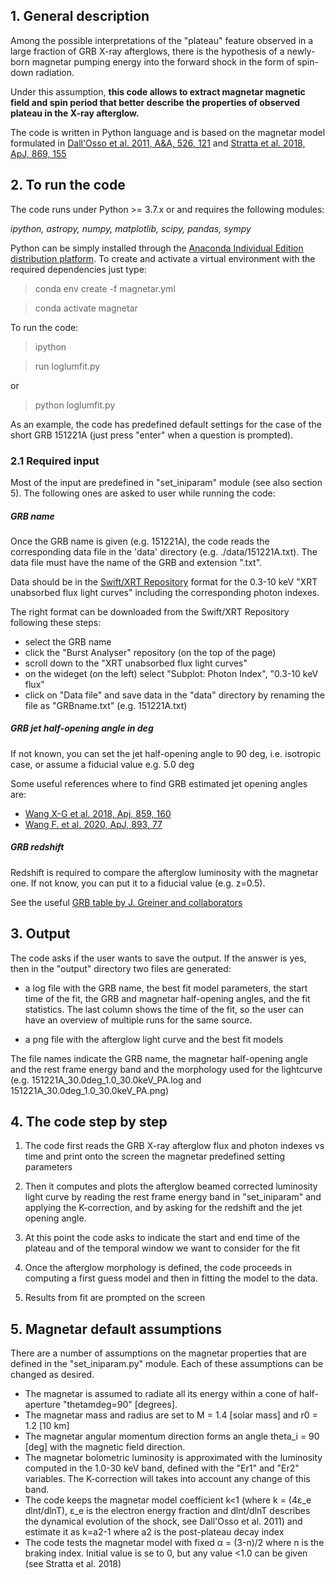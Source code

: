 ## 1. General description

Among the possible interpretations of the "plateau" feature observed in a large
fraction of GRB X-ray afterglows, there is the hypothesis of a newly-born magnetar
pumping energy into the forward shock in the form of spin-down radiation.

Under this assumption, **this code allows to extract magnetar magnetic field and spin period that better describe
the properties of observed plateau in the X-ray afterglow.**

The code is written in Python language and is based on the magnetar model formulated in [Dall'Osso et al. 2011, A&A, 526, 121]([https://iopscience.iop.org/article/10.3847/1538-4357/aadd8f](https://ui.adsabs.harvard.edu/abs/2011A%26A...526A.121D/abstract)) and [Stratta et al. 2018, ApJ, 869, 155](https://iopscience.iop.org/article/10.3847/1538-4357/aadd8f)



## 2. To run the code

The code runs under Python >= 3.7.x or and requires the following modules:

*ipython, astropy, numpy, matplotlib, scipy,  pandas, sympy*

Python can be simply installed through the [Anaconda Individual Edition distribution platform](https://www.anaconda.com/products/individual).
To create and activate a virtual environment with the required dependencies just type:

> conda env create -f magnetar.yml

> conda activate magnetar

To run the code:

> ipython

> run loglumfit.py

or

> python loglumfit.py

As an example, the code has predefined default settings for the case of the short GRB 151221A (just press "enter" when a question is prompted).


### 2.1 Required input

Most of the input are predefined in "set_iniparam" module (see also section 5). The following ones are asked to user while running the code:

##### GRB name
Once the GRB name is given (e.g. 151221A), the code reads the corresponding data file in the 'data' directory (e.g. ./data/151221A.txt).
The data file must have the name of the GRB and extension ".txt".

Data should be in the [Swift/XRT Repository](https://www.swift.ac.uk/xrt_curves/) format for the 0.3-10 keV "XRT unabsorbed flux light curves" including the corresponding photon indexes.

The right format can be downloaded from the Swift/XRT Repository following these steps:
* select the GRB name
* click the "Burst Analyser" repository (on the top of the page)
* scroll down to the "XRT unabsorbed flux light curves"
* on the wideget (on the left) select "Subplot: Photon Index", "0.3-10 keV flux"
* click on "Data file" and save data in the "data" directory by renaming the file as "GRBname.txt" (e.g. 151221A.txt) 


##### GRB jet half-opening angle in deg

If not known, you can set the jet half-opening angle to 90 deg, i.e. isotropic case, or assume a fiducial value e.g. 5.0 deg

Some useful references where to find GRB  estimated jet opening angles are:
- [Wang X-G et al. 2018, Apj, 859, 160](https://doi.org/10.3847%2F1538-4357%2Faabc13)
- [Wang F. et al. 2020, ApJ, 893, 77](https://iopscience.iop.org/article/10.3847/1538-4357/ab0a86/meta)

##### GRB redshift

Redshift is required to compare the afterglow luminosity with the magnetar one. If not know, you can put it to a fiducial value (e.g. z=0.5).

See the useful [GRB table by J. Greiner and collaborators](https://www.mpe.mpg.de/~jcg/grbgen.html)


## 3. Output

The code asks if the user wants to save the output. If the answer is yes, then
in the "output" directory two files are generated:

- a log file with the GRB name, the best fit model parameters, the start time of the fit, the GRB and magnetar half-opening angles, and the fit statistics.
The last column shows the time of the fit, so the user can have an overview of multiple runs for the same source.

- a png file with the afterglow light curve and the best fit models 

The file names indicate
the GRB name, the magnetar half-opening angle and the rest frame energy band and the morphology used for the lightcurve
(e.g. 151221A_30.0deg_1.0_30.0keV_PA.log and 151221A_30.0deg_1.0_30.0keV_PA.png)

## 4. The code step by step

1) The code first reads the GRB X-ray afterglow flux and photon indexes vs time and print onto the screen the magnetar predefined setting parameters

2) Then it computes and plots the afterglow beamed corrected luminosity light curve by reading
the rest frame energy band in "set_iniparam" and applying the K-correction,
and by asking for the redshift and the jet opening angle.

3) At this point the code asks to indicate the start and end time of the plateau and of the temporal window we want
to consider for the fit 

4) Once the afterglow morphology is defined, the code proceeds in computing a first guess model and then in fitting the model to the data.

5) Results from fit are prompted on the screen


## 5. Magnetar default assumptions

There are a number of assumptions on the magnetar properties that are defined in the "set_iniparam.py" module. Each of these assumptions can be changed as desired.

- The magnetar is assumed to radiate all its energy within a cone of half-aperture "thetamdeg=90" [degrees].
- The magnetar mass and radius are set to M = 1.4  [solar mass] and r0 = 1.2  [10 km]
- The magnetar angular momentum direction forms an angle theta_i = 90 [deg] with the magnetic field direction.
- The magnetar bolometric luminosity is approximated with the luminosity computed in the 1.0-30 keV band, defined with the "Er1" and "Er2" variables. The K-correction will takes into account any change of this band.
- The code keeps the magnetar model coefficient k<1 (where k = (4&epsilon;_e dlnt/dlnT), &epsilon;_e is the electron energy fraction and dlnt/dlnT describes the dynamical evolution of the shock, see Dall'Osso et al. 2011) and estimate it as k=a2-1 where a2 is the post-plateau decay index
- The code tests the magnetar model with fixed &alpha; = (3-n)/2 where n is the braking index. Initial value is se to 0, but any value <1.0 can be given (see Stratta et al. 2018)
